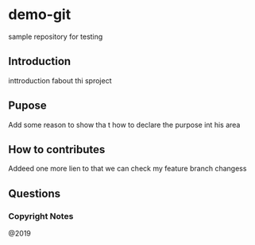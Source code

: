 # demo-git

sample repository for testing


## Introduction
 inttroduction fabout thi sproject

## Pupose
Add some reason to show tha t how to declare the purpose int his area
 

## How to contributes
Addeed one more lien to that we can check my feature branch changess 

## Questions


### Copyright Notes

@2019